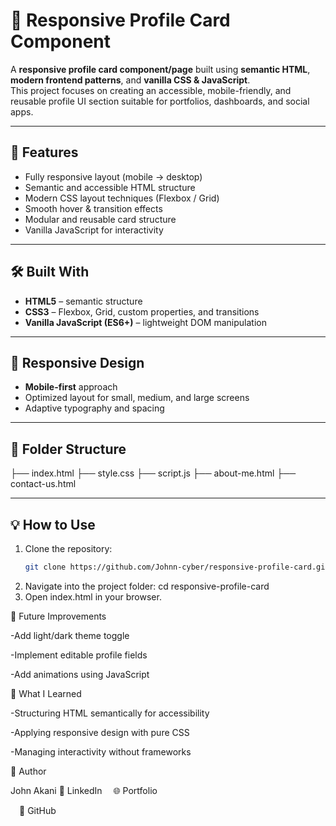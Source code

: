 # 🪪 Responsive Profile Card Component

A **responsive profile card component/page** built using **semantic HTML**, **modern frontend patterns**, and **vanilla CSS & JavaScript**.  
This project focuses on creating an accessible, mobile-friendly, and reusable profile UI section suitable for portfolios, dashboards, and social apps.

---

## 🚀 Features

- Fully responsive layout (mobile → desktop)  
- Semantic and accessible HTML structure  
- Modern CSS layout techniques (Flexbox / Grid)  
- Smooth hover & transition effects  
- Modular and reusable card structure  
- Vanilla JavaScript for interactivity  

---

## 🛠️ Built With

- **HTML5** – semantic structure  
- **CSS3** – Flexbox, Grid, custom properties, and transitions  
- **Vanilla JavaScript (ES6+)** – lightweight DOM manipulation  

---

## 📱 Responsive Design

- **Mobile-first** approach  
- Optimized layout for small, medium, and large screens  
- Adaptive typography and spacing  

---

## 📂 Folder Structure

├── index.html
├── style.css
├── script.js
├── about-me.html
├── contact-us.html

---

## 💡 How to Use

1. Clone the repository:
   ```bash
   git clone https://github.com/Johnn-cyber/responsive-profile-card.git
2. Navigate into the project folder:
  cd responsive-profile-card
3. Open index.html in your browser.

🧩 Future Improvements

-Add light/dark theme toggle

-Implement editable profile fields

-Add animations using JavaScript

🧠 What I Learned

-Structuring HTML semantically for accessibility

-Applying responsive design with pure CSS

-Managing interactivity without frameworks

🙌 Author

John Akani
💼 LinkedIn
 🌐 Portfolio

 🐙 GitHub
